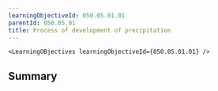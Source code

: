 ```yaml
---
learningObjectiveId: 050.05.01.01
parentId: 050.05.01
title: Process of development of precipitation
---
```


```tsx eval
<LearningOBjectives learningObjectiveId={050.05.01.01} />
```

## Summary
